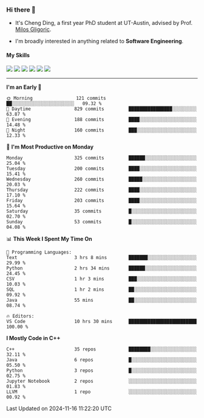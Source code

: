 ### Hi there 👋

* It's Cheng Ding, a first year PhD student at UT-Austin, advised by Prof. [Milos Gligoric](https://users.ece.utexas.edu/~gligoric/).

* I'm broadly interested in anything related to **Software Engineering**.

#### My Skills

![](https://img.shields.io/badge/C++-65318e?logo=cplusplus&logoColor=fff)
![](https://img.shields.io/badge/Python-3e74a2?logo=python&logoColor=fff)
![](https://img.shields.io/badge/C-5654a2?logo=c&logoColor=fff)
![](https://img.shields.io/badge/Go-00aaff?logo=go&logoColor=fff)
![](https://img.shields.io/badge/Docker-0088ff?logo=docker&logoColor=fff)
![](https://img.shields.io/badge/Apache-D22128?logo=apache&logoColor=fff)

---
<!--START_SECTION:waka-->
**I'm an Early 🐤** 

```text
🌞 Morning                121 commits         ██░░░░░░░░░░░░░░░░░░░░░░░   09.32 % 
🌆 Daytime                829 commits         ████████████████░░░░░░░░░   63.87 % 
🌃 Evening                188 commits         ████░░░░░░░░░░░░░░░░░░░░░   14.48 % 
🌙 Night                  160 commits         ███░░░░░░░░░░░░░░░░░░░░░░   12.33 % 
```
📅 **I'm Most Productive on Monday** 

```text
Monday                   325 commits         ██████░░░░░░░░░░░░░░░░░░░   25.04 % 
Tuesday                  200 commits         ████░░░░░░░░░░░░░░░░░░░░░   15.41 % 
Wednesday                260 commits         █████░░░░░░░░░░░░░░░░░░░░   20.03 % 
Thursday                 222 commits         ████░░░░░░░░░░░░░░░░░░░░░   17.10 % 
Friday                   203 commits         ████░░░░░░░░░░░░░░░░░░░░░   15.64 % 
Saturday                 35 commits          █░░░░░░░░░░░░░░░░░░░░░░░░   02.70 % 
Sunday                   53 commits          █░░░░░░░░░░░░░░░░░░░░░░░░   04.08 % 
```


📊 **This Week I Spent My Time On** 

```text
💬 Programming Languages: 
Text                     3 hrs 8 mins        ███████░░░░░░░░░░░░░░░░░░   29.99 % 
Python                   2 hrs 34 mins       ██████░░░░░░░░░░░░░░░░░░░   24.45 % 
CSV                      1 hr 3 mins         ███░░░░░░░░░░░░░░░░░░░░░░   10.03 % 
SQL                      1 hr 2 mins         ██░░░░░░░░░░░░░░░░░░░░░░░   09.92 % 
Java                     55 mins             ██░░░░░░░░░░░░░░░░░░░░░░░   08.74 % 

🔥 Editors: 
VS Code                  10 hrs 30 mins      █████████████████████████   100.00 % 
```

**I Mostly Code in C++** 

```text
C++                      35 repos            ████████░░░░░░░░░░░░░░░░░   32.11 % 
Java                     6 repos             █░░░░░░░░░░░░░░░░░░░░░░░░   05.50 % 
Python                   3 repos             █░░░░░░░░░░░░░░░░░░░░░░░░   02.75 % 
Jupyter Notebook         2 repos             ░░░░░░░░░░░░░░░░░░░░░░░░░   01.83 % 
LLVM                     1 repo              ░░░░░░░░░░░░░░░░░░░░░░░░░   00.92 % 
```




 Last Updated on 2024-11-16 11:22:20 UTC
<!--END_SECTION:waka-->
